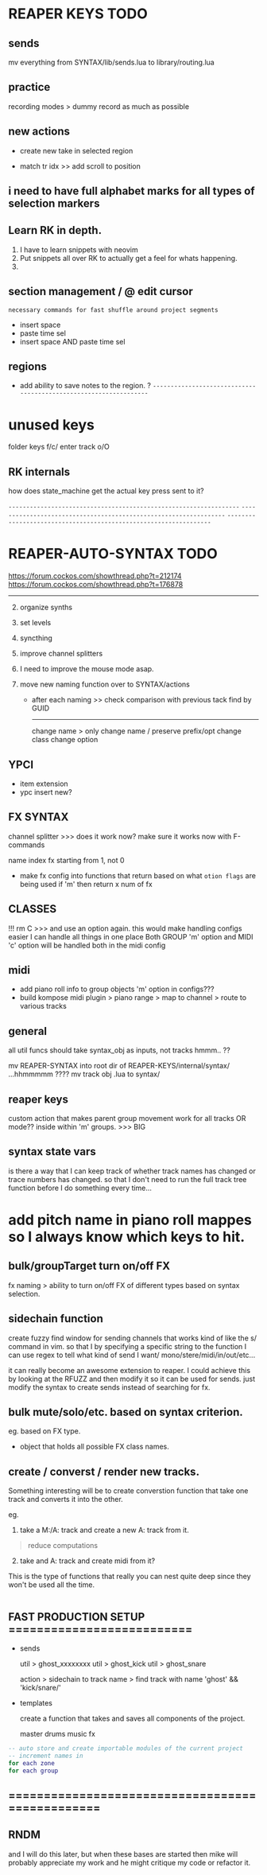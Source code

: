 # REAPER KEYS TODO

## sends

mv everything from SYNTAX/lib/sends.lua to library/routing.lua

## practice

recording modes > dummy record as much as possible

## new actions

- create new take in selected region

- match tr idx >> add scroll to position

## i need to have full alphabet marks for all types of selection markers

## Learn RK in depth.

1. I have to learn snippets with neovim
2. Put snippets all over RK to actually get a feel for whats happening.
3.

## section management / @ edit cursor

`necessary commands for fast shuffle around project segments`

- insert space
- paste time sel
- insert space AND paste time sel

## regions

- add ability to save notes to the region. ?
  `-----------------------------------------------------------------`

# unused keys

folder keys f/c/<TAB>
enter track o/O

## RK internals

how does state_machine get the actual key press sent to it?

`-----------------------------------------------------------------`
`-----------------------------------------------------------------`
`-----------------------------------------------------------------`

# REAPER-AUTO-SYNTAX TODO

https://forum.cockos.com/showthread.php?t=212174
https://forum.cockos.com/showthread.php?t=176878

---

2. organize synths
3. set levels
4. syncthing
5. improve channel splitters
6. I need to improve the mouse mode asap.
7. move new naming function over to SYNTAX/actions

   - after each naming >> check comparison with previous tack find by GUID

     ***

     change name > only change name / preserve prefix/opt
     change class
     change option

## YPCI

- item extension
- ypc insert new?

## FX SYNTAX

channel splitter >>> does it work now?
make sure it works now with F-commands

name index fx starting from 1, not 0

- make fx config into functions that return based on what `otion flags` are being used
  if 'm' then return x num of fx

## CLASSES

!!! rm C >>> and use an option again. this would make handling configs easier
I can handle all things in one place
Both GROUP 'm' option and MIDI 'c' option will be handled both in the midi config

## midi

- add piano roll info to group objects 'm' option in configs???
- build kompose midi plugin > piano range > map to channel > route to various tracks

## general

all util funcs should take syntax_obj as inputs, not tracks hmmm.. ??

mv REAPER-SYNTAX into root dir of REAPER-KEYS/internal/syntax/ ...hhmmmmm ????
mv track obj .lua to syntax/

## reaper keys

custom action that makes parent group movement work for all tracks OR mode??
inside within 'm' groups. >>> BIG

## syntax state vars

is there a way that I can keep track of whether track names has changed or trace numbers has changed.
so that I don't need to run the full track tree function before I do something every time...

# add pitch name in piano roll mappes so I always know which keys to hit.

## bulk/groupTarget turn on/off FX

fx naming > ability to turn on/off FX of different types based on syntax selection.

## sidechain function

create fuzzy find window for sending channels that works kind of like the
s/ command in vim. so that I by specifying a specific string to the function
I can use regex to tell what kind of send I want/ mono/stere/midi/in/out/etc...

it can really become an awesome extension to reaper. I could achieve this by looking at
the RFUZZ and then modify it so it can be used for sends. just modify the syntax to create
sends instead of searching for fx.

## bulk mute/solo/etc. based on syntax criterion.

eg. based on FX type.

- object that holds all possible FX class names.

## create / converst / render new tracks.

Something interesting will be to create converstion function
that take one track and converts it into the other.

eg.

1. take a M:/A: track and create a new A: track from it.

> reduce computations

2. take and A: track and create midi from it?

This is the type of functions that really you can nest quite deep since they won't
be used all the time.

```

```

## FAST PRODUCTION SETUP ==========================

- sends

  util > ghost_xxxxxxxx
  util > ghost_kick
  util > ghost_snare

  action > sidechain to track name > find track with name 'ghost' && 'kick/snare/'

- templates

  create a function that takes and saves all components of the project.

  master
  drums
  music
  fx

```lua
-- auto store and create importable modules of the current project
-- increment names in
for each zone
for each group
```

## ================================================

## RNDM

and I will do this later, but when these bases are started then mike will probably
appreciate my work and he might critique my code or refactor it.
